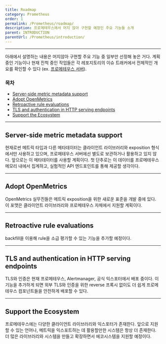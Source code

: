 ```yaml
---
title: Roadmap
category: Prometheus
order: 1
permalink: /Prometheus/roadmap/
description: 프로메테우스에서 머지 않아 구현할 예정인 주요 기능들 소개
parent: INTRODUCTION
parentUrl: /Prometheus/introduction/
---
```


---

아래에서 설명하는 내용은 머지않아 구현할 주요 기능 중 일부만 선정해 놓은 거다. 계획 중인 기능이나 현재 진척 중인 작업들은 각 레포지토리의 이슈 트래커에서 전체적인 개요를 확인할 수 있다 (ex. [프로메테우스 서버](https://github.com/prometheus/prometheus/issues)).

### 목차

- [Server-side metric metadata support](#server-side-metric-metadata-support)
- [Adopt OpenMetrics](#adopt-openmetrics)
- [Retroactive rule evaluations](#retroactive-rule-evaluations)
- [TLS and authentication in HTTP serving endpoints](#tls-and-authentication-in-http-serving-endpoints)
- [Support the Ecosystem](#support-the-ecosystem)

---

## Server-side metric metadata support

현재로썬 메트릭 타입과 다른 메타데이터는 클라이언트 라이브러리와 exposition 형식에서만 사용하고 있으며, 프로메테우스 서버에선 별도로 보관하거나 활용하고 있지 않다. 앞으로는 이 메타데이터를 사용할 계획이다. 첫 단추로는 이 데이터를 프로메테우스 메모리 내에서 집계하고, 실험적인 API 엔드포인트를 통해 제공할 생각이다.

---

## Adopt OpenMetrics

OpenMetrics 실무진들은 메트릭 exposition을 위한 새로운 표준을 개발 중에 있다. 이 포맷은 클라이언트 라이브러리와 프로메테우스 자체에서 지원할 계획이다.

---

## Retroactive rule evaluations

backfill을 이용해 rule을 소급 평가할 수 있는 기능을 추가할 예정이다.

---

## TLS and authentication in HTTP serving endpoints

TLS와 인증은 현재 프로메테우스, Alertmanager, 공식 익스포터에서 배포 중이다. 이 기능을 추가하게 되면 외부 TLS와 인증을 위한 reverse 프록시 없이도 더 쉽게 프로메테우스 컴포넌트들을 안전하게 배포할 수 있다.

---

## Support the Ecosystem

프로메테우스에는 다양한 클라이언트 라이브러리와 익스포터가 존재한다. 앞으로 지원할 수 있는 언어나, 메트릭을 익스포트하는 데 활용할만한 시스템은 항상 더 존재한다. 더 많은 라이브러리와 시스템을 만들고 확장하면서 에코시스템을 지원할 예정이다.
